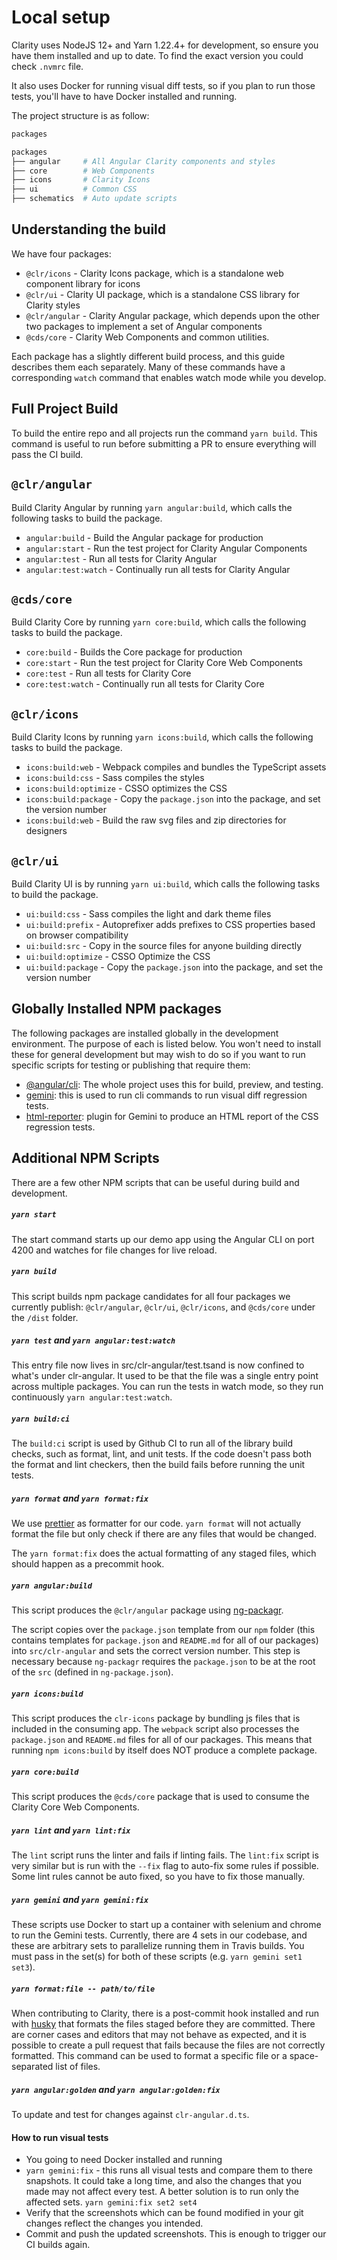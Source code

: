 # Local setup

Clarity uses NodeJS 12+ and Yarn 1.22.4+ for development, so ensure you have them installed and up to date. To find the exact
version you could check `.nvmrc` file.

It also uses Docker for running visual diff tests, so if you plan to run those tests, you'll have to have Docker installed and running.

The project structure is as follow:

```bash
packages

packages
├── angular     # All Angular Clarity components and styles
├── core        # Web Components
├── icons       # Clarity Icons
├── ui          # Common CSS
├── schematics  # Auto update scripts
```

## Understanding the build

We have four packages:

- `@clr/icons` - Clarity Icons package, which is a standalone web component library for icons
- `@clr/ui` - Clarity UI package, which is a standalone CSS library for Clarity styles
- `@clr/angular` - Clarity Angular package, which depends upon the other two packages to implement a set of Angular components
- `@cds/core` - Clarity Web Components and common utilities.

Each package has a slightly different build process, and this guide describes them each separately.
Many of these commands have a corresponding `watch` command that enables watch
mode while you develop.

## Full Project Build

To build the entire repo and all projects run the command `yarn build`.
This command is useful to run before submitting a PR to ensure everything will
pass the CI build.

## `@clr/angular`

Build Clarity Angular by running `yarn angular:build`, which calls the following tasks to build the package.

- `angular:build` - Build the Angular package for production
- `angular:start` - Run the test project for Clarity Angular Components
- `angular:test` - Run all tests for Clarity Angular
- `angular:test:watch` - Continually run all tests for Clarity Angular

## `@cds/core`

Build Clarity Core by running `yarn core:build`, which calls the following tasks to build the package.

- `core:build` - Builds the Core package for production
- `core:start` - Run the test project for Clarity Core Web Components
- `core:test` - Run all tests for Clarity Core
- `core:test:watch` - Continually run all tests for Clarity Core

## `@clr/icons`

Build Clarity Icons by running `yarn icons:build`, which calls the following tasks to build the package.

- `icons:build:web` - Webpack compiles and bundles the TypeScript assets
- `icons:build:css` - Sass compiles the styles
- `icons:build:optimize` - CSSO optimizes the CSS
- `icons:build:package` - Copy the `package.json` into the package, and set the version number
- `icons:build:web` - Build the raw svg files and zip directories for designers

## `@clr/ui`

Build Clarity UI is by running `yarn ui:build`, which calls the following tasks to build the package.

- `ui:build:css` - Sass compiles the light and dark theme files
- `ui:build:prefix` - Autoprefixer adds prefixes to CSS properties based on browser compatibility
- `ui:build:src` - Copy in the source files for anyone building directly
- `ui:build:optimize` - CSSO Optimize the CSS
- `ui:build:package` - Copy the `package.json` into the package, and set the version number

## Globally Installed NPM packages

The following packages are installed globally in the development environment. The purpose of each is listed below.
You won't need to install these for general development but may wish to do so if you want to run specific scripts for testing or publishing that require them:

- [@angular/cli](https://cli.angular.io/): The whole project uses this for build, preview, and testing.
- [gemini](https://gemini-testing.github.io/): this is used to run cli commands to run visual diff regression tests.
- [html-reporter](https://www.npmjs.com/package/html-reporter): plugin for Gemini to produce an HTML report of the CSS regression tests.

## Additional NPM Scripts

There are a few other NPM scripts that can be useful during build and development.

##### `yarn start`

The start command starts up our demo app using the Angular CLI on port 4200 and watches for file changes for live reload.

##### `yarn build`

This script builds npm package candidates for all four packages we currently publish: `@clr/angular`, `@clr/ui`,
`@clr/icons`, and `@cds/core` under the `/dist` folder.

##### `yarn test` and `yarn angular:test:watch`

This entry file now lives in src/clr-angular/test.tsand is now confined to what's under clr-angular. It used to be that the file was a single entry point across multiple packages. You can run the tests in watch mode, so they run continuously `yarn angular:test:watch`.

##### `yarn build:ci`

The `build:ci` script is used by Github CI to run all of the library build checks, such as format, lint, and unit tests.
If the code doesn't pass both the format and lint checkers, then the build fails before running the unit tests.

##### `yarn format` and `yarn format:fix`

We use [prettier](https://prettier.io) as formatter for our code. `yarn format` will not
actually format the file but only check if there are any files that would be changed.

The `yarn format:fix` does the actual formatting of any staged files, which should happen as a precommit hook.

##### `yarn angular:build`

This script produces the `@clr/angular` package using [ng-packagr](https://github.com/dherges/ng-packagr).

The script copies over the `package.json` template from our `npm` folder (this contains templates for `package.json` and
`README.md` for all of our packages) into `src/clr-angular` and sets the correct version number. This step is necessary
because `ng-packagr` requires the `package.json` to be at the root of the `src` (defined in `ng-package.json`).

##### `yarn icons:build`

This script produces the `clr-icons` package by bundling js files that is included in the consuming app.
The `webpack` script also processes the `package.json` and `README.md` files for all of our packages.
This means that running `npm icons:build` by itself does NOT produce a complete package.

##### `yarn core:build`

This script produces the `@cds/core` package that is used to consume the Clarity Core Web Components.

##### `yarn lint` and `yarn lint:fix`

The `lint` script runs the linter and fails if linting fails. The `lint:fix` script is very similar but
is run with the `--fix` flag to auto-fix some rules if possible. Some lint rules cannot be auto fixed, so you have
to fix those manually.

##### `yarn gemini` and `yarn gemini:fix`

These scripts use Docker to start up a container with selenium and chrome to run the Gemini tests. Currently, there are 4 sets
in our codebase, and these are arbitrary sets to parallelize running them in Travis builds. You must pass in the set(s) for both
of these scripts (e.g. `yarn gemini set1 set3`).

##### `yarn format:file -- path/to/file`

When contributing to Clarity, there is a post-commit hook installed and run with
[husky](https://github.com/typicode/husky) that formats the files staged before they are committed. There are
corner cases and editors that may not behave as expected, and it is possible to create a pull request that fails because
the files are not correctly formatted. This command can be used to format a specific file or a space-separated list of files.

##### `yarn angular:golden` and `yarn angular:golden:fix`

To update and test for changes against `clr-angular.d.ts`.

#### How to run visual tests

- You going to need Docker installed and running
- `yarn gemini:fix` - this runs all visual tests and compare them to there snapshots. It could take a long time,
  and also the changes that you made may not affect every test. A better solution is to run only the affected sets.
  `yarn gemini:fix set2 set4`
- Verify that the screenshots which can be found modified in your git changes reflect the changes you intended.
- Commit and push the updated screenshots. This is enough to trigger our CI builds again.
